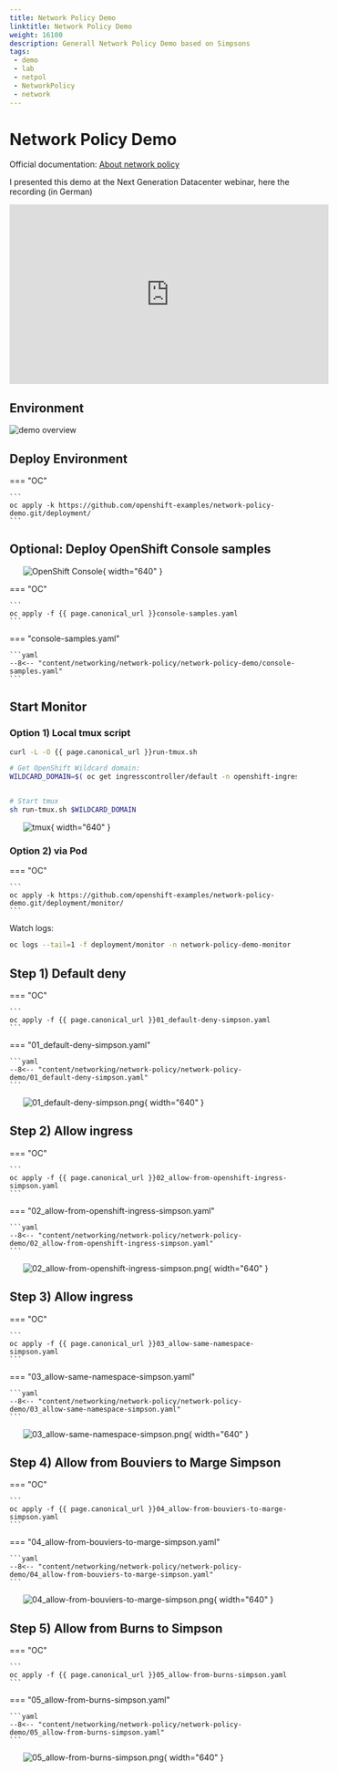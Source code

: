 ```yaml
---
title: Network Policy Demo
linktitle: Network Policy Demo
weight: 16100
description: Generall Network Policy Demo based on Simpsons
tags:
 - demo
 - lab
 - netpol
 - NetworkPolicy
 - network
---
```


# Network Policy Demo

Official documentation: [About network policy
](https://docs.openshift.com/container-platform/latest/networking/network_policy/about-network-policy.html)


I presented this demo at the Next Generation Datacenter webinar, here the recording (in German)


<iframe width="560" height="315" src="https://www.youtube-nocookie.com/embed/n3cq7Ql0VSk" title="YouTube video player" frameborder="0" allow="accelerometer; autoplay; clipboard-write; encrypted-media; gyroscope; picture-in-picture" allowfullscreen></iframe>


## Environment

![demo overview](demo-overview-v2.png)

## Deploy Environment

=== "OC"

    ```
    oc apply -k https://github.com/openshift-examples/network-policy-demo.git/deployment/
    ```

## Optional: Deploy OpenShift Console samples

&nbsp;&nbsp;&nbsp;&nbsp;&nbsp;&nbsp;![OpenShift Console](ocp-console.png){ width="640" }

=== "OC"

    ```
    oc apply -f {{ page.canonical_url }}console-samples.yaml
    ```

=== "console-samples.yaml"

    ```yaml
    --8<-- "content/networking/network-policy/network-policy-demo/console-samples.yaml"
    ```


## Start Monitor

### Option 1) Local tmux script

```bash
curl -L -O {{ page.canonical_url }}run-tmux.sh

# Get OpenShift Wildcard domain:
WILDCARD_DOMAIN=$( oc get ingresscontroller/default -n openshift-ingress-operator -o jsonpath="{.status.domain}" )


# Start tmux
sh run-tmux.sh $WILDCARD_DOMAIN
```

&nbsp;&nbsp;&nbsp;&nbsp;&nbsp;&nbsp;![tmux](tmux-example.png){ width="640" }

### Option 2) via Pod 

=== "OC"

    ```
    oc apply -k https://github.com/openshift-examples/network-policy-demo.git/deployment/monitor/
    ```

Watch logs:

```bash
oc logs --tail=1 -f deployment/monitor -n network-policy-demo-monitor
```

## Step 1) Default deny


=== "OC"

    ```
    oc apply -f {{ page.canonical_url }}01_default-deny-simpson.yaml
    ```

=== "01_default-deny-simpson.yaml"

    ```yaml
    --8<-- "content/networking/network-policy/network-policy-demo/01_default-deny-simpson.yaml"
    ```


&nbsp;&nbsp;&nbsp;&nbsp;&nbsp;&nbsp;![01_default-deny-simpson.png](01_default-deny-simpson.png){ width="640" }

## Step 2) Allow ingress


=== "OC"

    ```
    oc apply -f {{ page.canonical_url }}02_allow-from-openshift-ingress-simpson.yaml
    ```

=== "02_allow-from-openshift-ingress-simpson.yaml"

    ```yaml
    --8<-- "content/networking/network-policy/network-policy-demo/02_allow-from-openshift-ingress-simpson.yaml"
    ```


&nbsp;&nbsp;&nbsp;&nbsp;&nbsp;&nbsp;![02_allow-from-openshift-ingress-simpson.png](02_allow-from-openshift-ingress-simpson.png){ width="640" }



## Step 3) Allow ingress


=== "OC"

    ```
    oc apply -f {{ page.canonical_url }}03_allow-same-namespace-simpson.yaml
    ```

=== "03_allow-same-namespace-simpson.yaml"

    ```yaml
    --8<-- "content/networking/network-policy/network-policy-demo/03_allow-same-namespace-simpson.yaml"
    ```


&nbsp;&nbsp;&nbsp;&nbsp;&nbsp;&nbsp;![03_allow-same-namespace-simpson.png](03_allow-same-namespace-simpson.png){ width="640" }


## Step 4) Allow from Bouviers to Marge Simpson


=== "OC"

    ```
    oc apply -f {{ page.canonical_url }}04_allow-from-bouviers-to-marge-simpson.yaml
    ```

=== "04_allow-from-bouviers-to-marge-simpson.yaml"

    ```yaml
    --8<-- "content/networking/network-policy/network-policy-demo/04_allow-from-bouviers-to-marge-simpson.yaml"
    ```


&nbsp;&nbsp;&nbsp;&nbsp;&nbsp;&nbsp;![04_allow-from-bouviers-to-marge-simpson.png](04_allow-from-bouviers-to-marge-simpson.png){ width="640" }


## Step 5) Allow from Burns to Simpson


=== "OC"

    ```
    oc apply -f {{ page.canonical_url }}05_allow-from-burns-simpson.yaml
    ```

=== "05_allow-from-burns-simpson.yaml"

    ```yaml
    --8<-- "content/networking/network-policy/network-policy-demo/05_allow-from-burns-simpson.yaml"
    ```


&nbsp;&nbsp;&nbsp;&nbsp;&nbsp;&nbsp;![05_allow-from-burns-simpson.png](05_allow-from-burns-simpson.png){ width="640" }





